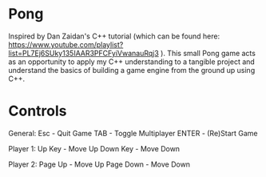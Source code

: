# Pong
Inspired by Dan Zaidan's C++ tutorial (which can be found here: https://www.youtube.com/playlist?list=PL7Ej6SUky135IAAR3PFCFyiVwanauRqj3 ).
This small Pong game acts as an opportunity to apply my C++ understanding to a tangible project and understand the basics of building a game engine from the ground up using C++.

# Controls
General:
Esc - Quit Game
TAB - Toggle Multiplayer
ENTER - (Re)Start Game

Player 1:
Up Key - Move Up
Down Key - Move Down

Player 2:
Page Up - Move Up
Page Down - Move Down
